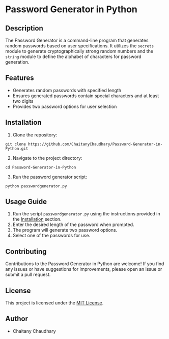 # Password Generator in Python

## Description

The Password Generator is a command-line program that generates random passwords based on user specifications. It utilizes the `secrets` module to generate cryptographically strong random numbers and the `string` module to define the alphabet of characters for password generation.
## Features

- Generates random passwords with specified length
- Ensures generated passwords contain special characters and at least two digits
- Provides two password options for user selection

## Installation

1. Clone the repository:

```shell
git clone https://github.com/ChaitanyChaudhary/Password-Generator-in-Python.git
```

2. Navigate to the project directory:

```shell
cd Password-Generator-in-Python
```

3. Run the password generator script:

```shell
python passwordgenerator.py
```
    
## Usage Guide

1. Run the script `passwordgenerator.py` using the instructions provided in the [Installation](#installation) section.
2. Enter the desired length of the password when prompted.
3. The program will generate two password options.
4. Select one of the passwords for use.


## Contributing

Contributions to the Password Generator in Python are welcome! If you find any issues or have suggestions for improvements, please open an issue or submit a pull request.

## License

This project is licensed under the [MIT License](LICENSE).

## Author

- Chaitany Chaudhary

